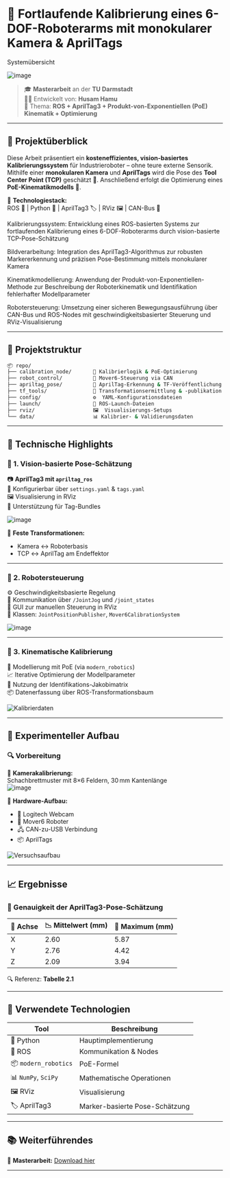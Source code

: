 
# 🤖 Fortlaufende Kalibrierung eines 6-DOF-Roboterarms mit monokularer Kamera & AprilTags

Systemübersicht

![image](https://github.com/user-attachments/assets/202765d1-5e48-43dc-9d8a-0948f2261e18)

> 🎓 **Masterarbeit** an der **TU Darmstadt**  
> 👨‍💻 Entwickelt von: **Husam Hamu**  
> 🧩 Thema: **ROS + AprilTag3 + Produkt-von-Exponentiellen (PoE) Kinematik + Optimierung**

---

## 🚀 Projektüberblick

Diese Arbeit präsentiert ein **kosteneffizientes, vision-basiertes Kalibrierungssystem** für Industrieroboter – ohne teure externe Sensorik. Mithilfe einer **monokularen Kamera** und **AprilTags** wird die Pose des **Tool Center Point (TCP)** geschätzt 📐. Anschließend erfolgt die Optimierung eines **PoE-Kinematikmodells** 🔁.

🧰 **Technologiestack:**  
ROS 🐢 | Python 🐍 | AprilTag3 🏷️ | RViz 🖼️ | CAN-Bus 🔌

Kalibrierungssystem: Entwicklung eines ROS-basierten Systems zur fortlaufenden Kalibrierung eines 6-DOF-Roboterarms durch vision-basierte TCP-Pose-Schätzung

Bildverarbeitung: Integration des AprilTag3-Algorithmus zur robusten Markererkennung und präzisen Pose-Bestimmung mittels monokularer Kamera

Kinematikmodellierung: Anwendung der Produkt-von-Exponentiellen-Methode zur Beschreibung der Roboterkinematik und Identifikation fehlerhafter Modellparameter

Robotersteuerung: Umsetzung einer sicheren Bewegungsausführung über CAN-Bus und ROS-Nodes mit geschwindigkeitsbasierter Steuerung und RViz-Visualisierung

---

## 📁 Projektstruktur

```bash
📦 repo/
├── calibration_node/       🧠 Kalibrierlogik & PoE-Optimierung
├── robot_control/          🤖 Mover6-Steuerung via CAN
├── apriltag_pose/          🎯 AprilTag-Erkennung & TF-Veröffentlichung
├── tf_tools/               🔁 Transformationsermittlung & -publikation
├── config/                 ⚙️  YAML-Konfigurationsdateien
├── launch/                 🚀 ROS-Launch-Dateien
├── rviz/                   🖼️  Visualisierungs-Setups
└── data/                   📊 Kalibrier- & Validierungsdaten
```

---

## 🧠 Technische Highlights

### 🧩 1. Vision-basierte Pose-Schätzung

📷 **AprilTag3 mit `apriltag_ros`**  
🔧 Konfigurierbar über `settings.yaml` & `tags.yaml`  
🖼️ Visualisierung in RViz  
📌 Unterstützung für Tag-Bundles

![image](https://github.com/user-attachments/assets/8c634882-e1ee-4fa0-ac0b-da92b7a163ef)

🔁 **Feste Transformationen:**  
- Kamera ↔ Roboterbasis 
- TCP ↔ AprilTag am Endeffektor 
---

### 🦿 2. Robotersteuerung

⚙️ Geschwindigkeitsbasierte Regelung  
🔁 Kommunikation über `/JointJog` und `/joint_states`  
🧪 GUI zur manuellen Steuerung in RViz  
🧱 Klassen: `JointPositionPublisher`, `Mover6CalibrationSystem`

![image](https://github.com/user-attachments/assets/ff30c79d-0de1-4c84-9dbd-ebfb80968542)


---

### 🔧 3. Kinematische Kalibrierung

📌 Modellierung mit PoE (via `modern_robotics`)  
📈 Iterative Optimierung der Modellparameter  
🧮 Nutzung der Identifikations-Jakobimatrix  
📦 Datenerfassung über ROS-Transformationsbaum

![Kalibrierdaten](figures/abbildung_1_6.png)

---

## 🧪 Experimenteller Aufbau

### 🔍 Vorbereitung

🧭 **Kamerakalibrierung:**  
Schachbrettmuster mit 8×6 Feldern, 30 mm Kantenlänge  
![image](https://github.com/user-attachments/assets/ebb77308-d259-4f17-9060-4e94143d6e5e)



🧰 **Hardware-Aufbau:**

- 🎥 Logitech Webcam  
- 🦾 Mover6 Roboter  
- 🖧 CAN-zu-USB Verbindung  
- 📦 AprilTags

![Versuchsaufbau](figures/abbildung_2_7.png)

---

## 📈 Ergebnisse

### 📐 Genauigkeit der AprilTag3-Pose-Schätzung

| 📏 Achse | 📉 Mittelwert (mm) | 🚨 Maximum (mm) |
|---------|--------------------|-----------------|
| X       | 2.60               | 5.87            |
| Y       | 2.76               | 4.42            |
| Z       | 2.09               | 3.94            |

🔍 Referenz: **Tabelle 2.1**

---

## 🧰 Verwendete Technologien

| Tool | Beschreibung |
|------|--------------|
| 🐍 Python | Hauptimplementierung |
| 🐢 ROS | Kommunikation & Nodes |
| 📦 `modern_robotics` | PoE-Formel |
| 📊 `NumPy`, `SciPy` | Mathematische Operationen |
| 🖼️ RViz | Visualisierung |
| 🏷️ AprilTag3 | Marker-basierte Pose-Schätzung |


---

## 📚 Weiterführendes

📄 **Masterarbeit:** [Download hier](link_zur_pdf)  

---
